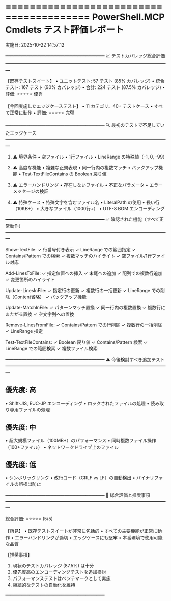 ========================================
PowerShell.MCP Cmdlets テスト評価レポート
========================================
実施日: 2025-10-22 14:57:12

━━━━━━━━━━━━━━━━━━━━━━━━━━━━━━━━━━━━━
📈 テストカバレッジ総合評価
━━━━━━━━━━━━━━━━━━━━━━━━━━━━━━━━━━━━━

【既存テストスイート】
• ユニットテスト: 57 テスト (85% カバレッジ)
• 統合テスト: 167 テスト (90% カバレッジ)
• 合計: 224 テスト (87.5% カバレッジ)
• 評価: ⭐⭐⭐⭐⭐ 優秀

【今回実施したエッジケーステスト】
• 11 カテゴリ、40+ テストケース
• すべて正常に動作
• 評価: ⭐⭐⭐⭐⭐ 完璧

━━━━━━━━━━━━━━━━━━━━━━━━━━━━━━━━━━━━━
🔍 最初のテストで不足していたエッジケース
━━━━━━━━━━━━━━━━━━━━━━━━━━━━━━━━━━━━━

1. ⚠️ 境界条件
   • 空ファイル
   • 1行ファイル
   • LineRange の特殊値（-1, 0, -99）

2. ⚠️ 高度な機能
   • 複雑な正規表現
   • 同一行内の複数マッチ
   • バックアップ機能
   • Test-TextFileContains の Boolean 戻り値

3. ⚠️ エラーハンドリング
   • 存在しないファイル
   • 不正なパラメータ
   • エラーメッセージの検証

4. ⚠️ 特殊ケース
   • 特殊文字を含むファイル名
   • LiteralPath の使用
   • 長い行（10KB+）
   • 大きなファイル（1000行+）
   • UTF-8 BOM エンコーディング

━━━━━━━━━━━━━━━━━━━━━━━━━━━━━━━━━━━━━
✅ 確認された機能（すべて正常動作）
━━━━━━━━━━━━━━━━━━━━━━━━━━━━━━━━━━━━━

Show-TextFile:
  ✓ 行番号付き表示
  ✓ LineRange での範囲指定
  ✓ Contains/Pattern での検索
  ✓ 複数マッチのハイライト
  ✓ 空ファイル/1行ファイル対応

Add-LinesToFile:
  ✓ 指定位置への挿入
  ✓ 末尾への追加
  ✓ 配列での複数行追加
  ✓ 変更箇所のハイライト

Update-LinesInFile:
  ✓ 指定行の更新
  ✓ 複数行の一括更新
  ✓ LineRange での削除（Content省略）
  ✓ バックアップ機能

Update-MatchInFile:
  ✓ パターンマッチ置換
  ✓ 同一行内の複数置換
  ✓ 複数行にまたがる置換
  ✓ 空文字列への置換

Remove-LinesFromFile:
  ✓ Contains/Pattern での行削除
  ✓ 複数行の一括削除
  ✓ LineRange 指定

Test-TextFileContains:
  ✓ Boolean 戻り値
  ✓ Contains/Pattern 検索
  ✓ LineRange での範囲検索
  ✓ 複数ファイル検索

━━━━━━━━━━━━━━━━━━━━━━━━━━━━━━━━━━━━━
⚠️ 今後検討すべき追加テスト
━━━━━━━━━━━━━━━━━━━━━━━━━━━━━━━━━━━━━

優先度: 高
-----------
• Shift-JIS, EUC-JP エンコーディング
• ロックされたファイルの処理
• 読み取り専用ファイルの処理

優先度: 中
-----------
• 超大規模ファイル（100MB+）のパフォーマンス
• 同時複数ファイル操作（100+ファイル）
• ネットワークドライブ上のファイル

優先度: 低
-----------
• シンボリックリンク
• 改行コード（CRLF vs LF）の自動検出
• バイナリファイルの誤検出防止

━━━━━━━━━━━━━━━━━━━━━━━━━━━━━━━━━━━━━
🎯 総合評価と推奨事項
━━━━━━━━━━━━━━━━━━━━━━━━━━━━━━━━━━━━━

総合評価: ⭐⭐⭐⭐⭐ (5/5)

【所見】
• 既存テストスイートが非常に包括的
• すべての主要機能が正常に動作
• エラーハンドリングが適切
• エッジケースにも堅牢
• 本番環境で使用可能な品質

【推奨事項】
1. 現状のテストカバレッジ (87.5%) は十分
2. 優先度高のエンコーディングテストを追加検討
3. パフォーマンステストはベンチマークとして実施
4. 継続的なテストの自動化を維持

━━━━━━━━━━━━━━━━━━━━━━━━━━━━━━━━━━━━━
